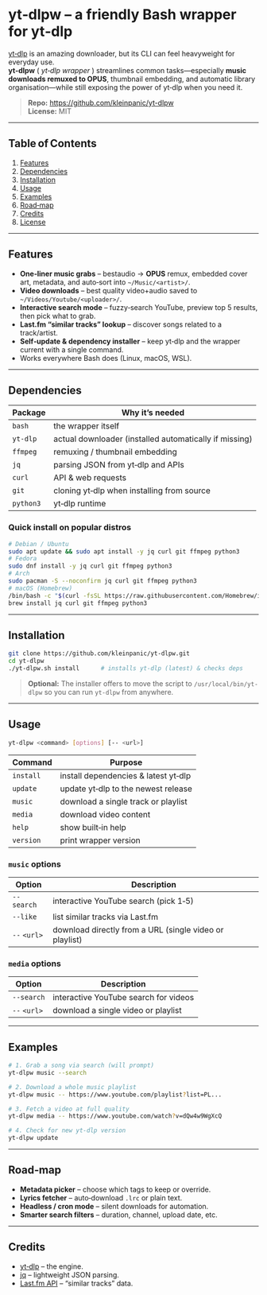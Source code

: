# yt‑dlpw – a friendly Bash wrapper for **yt‑dlp**

[yt‑dlp](https://github.com/yt-dlp/yt-dlp) is an amazing downloader, but its CLI can feel heavyweight for everyday use.  
**yt‑dlpw** ( *yt‑dlp wrapper* ) streamlines common tasks—especially **music downloads remuxed to OPUS**, thumbnail embedding, and automatic library organisation—while still exposing the power of yt‑dlp when you need it.

> **Repo:** <https://github.com/kleinpanic/yt-dlpw>  
> **License:** MIT

---

## Table of Contents

1. [Features](#features)
2. [Dependencies](#dependencies)
3. [Installation](#installation)
4. [Usage](#usage)
5. [Examples](#examples)
6. [Road‑map](#road-map)
7. [Credits](#credits)
8. [License](#license)

---

## Features

* **One‑liner music grabs** – bestaudio → **OPUS** remux, embedded cover art, metadata, and auto‑sort into `~/Music/<artist>/`.
* **Video downloads** – best quality video+audio saved to `~/Videos/Youtube/<uploader>/`.
* **Interactive search mode** – fuzzy‑search YouTube, preview top 5 results, then pick what to grab.
* **Last.fm “similar tracks” lookup** – discover songs related to a track/artist.
* **Self‑update & dependency installer** – keep yt‑dlp and the wrapper current with a single command.
* Works everywhere Bash does (Linux, macOS, WSL).

---

## Dependencies

| Package | Why it’s needed |
|---------|-----------------|
| `bash`  | the wrapper itself |
| `yt-dlp` | actual downloader (installed automatically if missing) |
| `ffmpeg`| remuxing / thumbnail embedding |
| `jq`    | parsing JSON from yt‑dlp and APIs |
| `curl`  | API & web requests |
| `git`   | cloning yt‑dlp when installing from source |
| `python3` | yt‑dlp runtime |

### Quick install on popular distros

```bash
# Debian / Ubuntu
sudo apt update && sudo apt install -y jq curl git ffmpeg python3
# Fedora
sudo dnf install -y jq curl git ffmpeg python3
# Arch
sudo pacman -S --noconfirm jq curl git ffmpeg python3
# macOS (Homebrew)
/bin/bash -c "$(curl -fsSL https://raw.githubusercontent.com/Homebrew/install/HEAD/install.sh)"
brew install jq curl git ffmpeg python3
```

---

## Installation

```bash
git clone https://github.com/kleinpanic/yt-dlpw.git
cd yt-dlpw
./yt-dlpw.sh install      # installs yt‑dlp (latest) & checks deps
```

> **Optional:** The installer offers to move the script to `/usr/local/bin/yt-dlpw` so you can run `yt-dlpw` from anywhere.

---

## Usage

```bash
yt-dlpw <command> [options] [-- <url>]
```

| Command | Purpose |
|---------|---------|
| `install` | install dependencies & latest yt‑dlp |
| `update`  | update yt‑dlp to the newest release |
| `music`   | download a single track or playlist |
| `media`   | download video content |
| `help`    | show built‑in help |
| `version` | print wrapper version |

### `music` options

| Option | Description |
|--------|-------------|
| `--search` | interactive YouTube search (pick 1‑5) |
| `--like`   | list similar tracks via Last.fm |
| `--` `<url>` | download directly from a URL (single video or playlist) |

### `media` options

| Option | Description |
|--------|-------------|
| `--search` | interactive YouTube search for videos |
| `--` `<url>` | download a single video or playlist |

---

## Examples

```bash
# 1. Grab a song via search (will prompt)
yt-dlpw music --search

# 2. Download a whole music playlist
yt-dlpw music -- https://www.youtube.com/playlist?list=PL...

# 3. Fetch a video at full quality
yt-dlpw media -- https://www.youtube.com/watch?v=dQw4w9WgXcQ

# 4. Check for new yt‑dlp version
yt-dlpw update
```

---

## Road‑map

* **Metadata picker** – choose which tags to keep or override.
* **Lyrics fetcher** – auto‑download `.lrc` or plain text.
* **Headless / cron mode** – silent downloads for automation.
* **Smarter search filters** – duration, channel, upload date, etc.

---

## Credits

* [yt‑dlp](https://github.com/yt-dlp/yt-dlp) – the engine.
* [jq](https://stedolan.github.io/jq/) – lightweight JSON parsing.
* [Last.fm API](https://www.last.fm/api) – “similar tracks” data.

